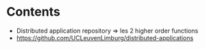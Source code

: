 # Contents
 * Distributed application repository => les 2 higher order functions
 * https://github.com/UCLeuvenLimburg/distributed-applications
